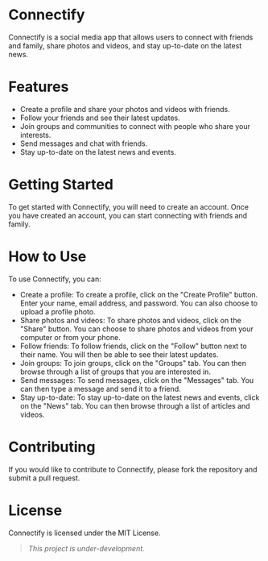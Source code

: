 # Connectify
Connectify is a social media app that allows users to connect with friends and family, share photos and videos, and stay up-to-date on the latest news.

# Features
- Create a profile and share your photos and videos with friends.
- Follow your friends and see their latest updates.
- Join groups and communities to connect with people who share your interests.
- Send messages and chat with friends.
- Stay up-to-date on the latest news and events.

# Getting Started
To get started with Connectify, you will need to create an account. Once you have created an account, you can start connecting with friends and family.

# How to Use
To use Connectify, you can:

- Create a profile: To create a profile, click on the "Create Profile" button. Enter your name, email address, and password. You can also choose to upload a profile photo.
- Share photos and videos: To share photos and videos, click on the "Share" button. You can choose to share photos and videos from your computer or from your phone.
- Follow friends: To follow friends, click on the "Follow" button next to their name. You will then be able to see their latest updates.
- Join groups: To join groups, click on the "Groups" tab. You can then browse through a list of groups that you are interested in.
- Send messages: To send messages, click on the "Messages" tab. You can then type a message and send it to a friend.
- Stay up-to-date: To stay up-to-date on the latest news and events, click on the "News" tab. You can then browse through a list of articles and videos.

# Contributing
If you would like to contribute to Connectify, please fork the repository and submit a pull request.

# License
Connectify is licensed under the MIT License.

> *This project is under-development.*
